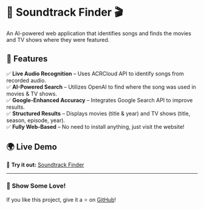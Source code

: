 # 🎵 Soundtrack Finder 🎬
An AI-powered web application that identifies songs and finds the movies and TV shows where they were featured.

## 🚀 Features
✅ **Live Audio Recognition** – Uses ACRCloud API to identify songs from recorded audio.  
✅ **AI-Powered Search** – Utilizes OpenAI to find where the song was used in movies & TV shows.  
✅ **Google-Enhanced Accuracy** – Integrates Google Search API to improve results.  
✅ **Structured Results** – Displays movies (title & year) and TV shows (title, season, episode, year).  
✅ **Fully Web-Based** – No need to install anything, just visit the website!  

## 🌍 Live Demo
🔗 **Try it out:** [Soundtrack Finder](https://soundtrack-finder-v1wk.onrender.com/)


---

### **🌟 Show Some Love!**
If you like this project, give it a ⭐ on [GitHub](https://github.com/alejotsv/soundtrack_finder)!